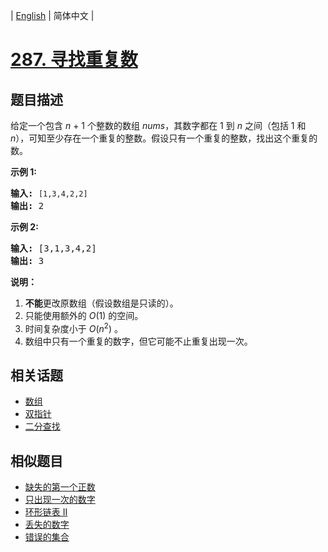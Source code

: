 
| [English](README_EN.md) | 简体中文 |

# [287. 寻找重复数](https://leetcode-cn.com/problems/find-the-duplicate-number/)

## 题目描述

<p>给定一个包含&nbsp;<em>n</em> + 1 个整数的数组&nbsp;<em>nums</em>，其数字都在 1 到 <em>n&nbsp;</em>之间（包括 1 和 <em>n</em>），可知至少存在一个重复的整数。假设只有一个重复的整数，找出这个重复的数。</p>

<p><strong>示例 1:</strong></p>

<pre><strong>输入:</strong> <code>[1,3,4,2,2]</code>
<strong>输出:</strong> 2
</pre>

<p><strong>示例 2:</strong></p>

<pre><strong>输入:</strong> [3,1,3,4,2]
<strong>输出:</strong> 3
</pre>

<p><strong>说明：</strong></p>

<ol>
	<li><strong>不能</strong>更改原数组（假设数组是只读的）。</li>
	<li>只能使用额外的 <em>O</em>(1) 的空间。</li>
	<li>时间复杂度小于 <em>O</em>(<em>n</em><sup>2</sup>) 。</li>
	<li>数组中只有一个重复的数字，但它可能不止重复出现一次。</li>
</ol>


## 相关话题

- [数组](https://leetcode-cn.com/tag/array)
- [双指针](https://leetcode-cn.com/tag/two-pointers)
- [二分查找](https://leetcode-cn.com/tag/binary-search)

## 相似题目

- [缺失的第一个正数](../first-missing-positive/README.md)
- [只出现一次的数字](../single-number/README.md)
- [环形链表 II](../linked-list-cycle-ii/README.md)
- [丢失的数字](../missing-number/README.md)
- [错误的集合](../set-mismatch/README.md)
